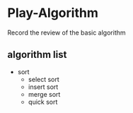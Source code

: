 # Play-Algorithm
Record the review of the basic algorithm

## algorithm list
- sort
  - select sort
  - insert sort
  - merge sort
  - quick sort